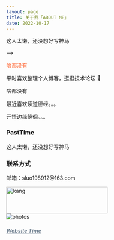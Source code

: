 ```yaml
---
layout: page
title: 关于我「ABOUT ME」 
date: 2022-10-17
---
```


这人太懒，还没想好写神马

<!-- <a href="/photos/" target="_blank"><img src="https://robotkang-1257995526.cos.ap-chengdu.myqcloud.com/%E5%A4%A9%E7%AD%96.png" width="150" height="150" alt="photos"/></a> --> -->

<!-- 
一个<span style="text-decoration: line-through">刚刚走出</span>已出走四年多象牙塔的 Maker。
<!-- <a href="/Mr.Kang_Developer/" target="_blank" style="text-decoration:none">「我的简历」</a> -->

<div style="color:#FF6633">
<p>	
啥都没有
</p>

</div>
<p>
平时喜欢整理个人博客，逛逛技术论坛 💯 
<p>
啥都没有      
</p>

</div>
<p>
最近喜欢读道德经。。。       
<p>
开悟边缘徘徊。。。      
</p>


<h3> PastTime</h3>   

这人太懒，还没想好写神马
</p>


<h3> 联系方式 </h3>         
<script>
	function mousemethod(op,imgid){
	document.getElementById(imgid).style.display=op;
	}
</script>

<p>邮箱：sluo198912@163.com
	<!--a href="#" onmouseover="mousemethod('block','img2')" onmouseout="mousemethod('none','img2')" style="color:#008B00;text-decoration:none">公众号：蒙古海军船长</a><img id="img2" src="https://robotkang-1257995526.cos.ap-chengdu.myqcloud.com/kanggzh.png" style="display:none;" width="128" height="128" -->
<div class="divcss5-right">
	<a href="https://robotkang.cc" target="_blank"><img src="https://robotkang-1257995526.cos.ap-chengdu.myqcloud.com/image/logo/robotkang.png
" width="270" height="71" alt="kang"/></a>
</div>                      
       
<!--a href="/Mr.Kang_Developer/" target="_blank"><img src="https://robotkang-1257995526.cos.ap-chengdu.myqcloud.com/image/resume_pic.png" width="100%" height="auto" alt="photos" display="block"/></a--> 

<img src="https://robotkang-1257995526.cos.ap-chengdu.myqcloud.com/image/0000001.webp" wwidth="100%" height="auto" alt="photos"/>          
        

<a href="/lovekang/" style="color:#708090"  target="_blank"> <h5>Website Time</h5></a>  

